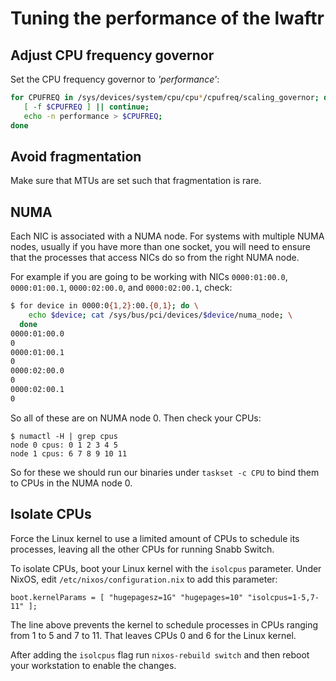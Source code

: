 # Tuning the performance of the lwaftr

## Adjust CPU frequency governor

Set the CPU frequency governor to _'performance'_:

```bash
for CPUFREQ in /sys/devices/system/cpu/cpu*/cpufreq/scaling_governor; do
   [ -f $CPUFREQ ] || continue;
   echo -n performance > $CPUFREQ;
done
```
## Avoid fragmentation

Make sure that MTUs are set such that fragmentation is rare.


## NUMA

Each NIC is associated with a NUMA node.  For systems with multiple NUMA
nodes, usually if you have more than one socket, you will need to ensure
that the processes that access NICs do so from the right NUMA node.

For example if you are going to be working with NICs `0000:01:00.0`,
`0000:01:00.1`, `0000:02:00.0`, and `0000:02:00.1`, check:

```bash
$ for device in 0000:0{1,2}:00.{0,1}; do \
    echo $device; cat /sys/bus/pci/devices/$device/numa_node; \
  done
0000:01:00.0
0
0000:01:00.1
0
0000:02:00.0
0
0000:02:00.1
0
```

So all of these are on NUMA node 0.  Then check your CPUs:

```
$ numactl -H | grep cpus
node 0 cpus: 0 1 2 3 4 5
node 1 cpus: 6 7 8 9 10 11
```

So for these we should run our binaries under `taskset -c CPU` to bind
them to CPUs in the NUMA node 0.

## Isolate CPUs

Force the Linux kernel to use a limited amount of CPUs to schedule its
processes, leaving all the other CPUs for running Snabb Switch.

To isolate CPUs, boot your Linux kernel with the `isolcpus` parameter.
Under NixOS, edit `/etc/nixos/configuration.nix` to add this parameter:

```
boot.kernelParams = [ "hugepagesz=1G" "hugepages=10" "isolcpus=1-5,7-11" ];
```

The line above prevents the kernel to schedule processes in CPUs ranging from
1 to 5 and 7 to 11. That leaves CPUs 0 and 6 for the Linux kernel.

After adding the `isolcpus` flag run `nixos-rebuild switch` and then reboot 
your workstation to enable the changes.
